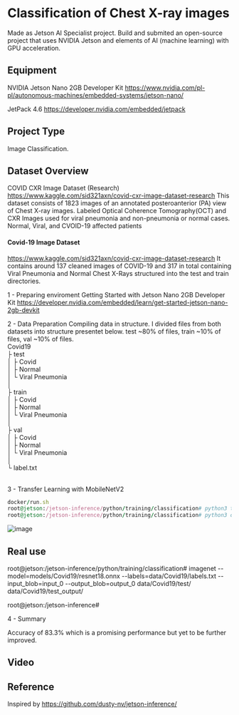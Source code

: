 # Classification of Chest X-ray images


Made as Jetson AI Specialist project. Build and submited an open-source project that uses NVIDIA Jetson and elements of AI 
(machine learning) with GPU acceleration.

## Equipment
NVIDIA Jetson Nano 2GB Developer Kit
https://www.nvidia.com/pl-pl/autonomous-machines/embedded-systems/jetson-nano/

JetPack 4.6
https://developer.nvidia.com/embedded/jetpack

## Project Type
Image Classification.

## Dataset Overview
COVID CXR Image Dataset (Research)
https://www.kaggle.com/sid321axn/covid-cxr-image-dataset-research
This dataset consists of 1823 images of an annotated posteroanterior (PA) view of Chest X-ray images. Labeled Optical Coherence Tomography(OCT) and CXR Images used for viral pneumonia and non-pneumonia
or normal cases.
Normal, Viral, and CVOID-19 affected patients

#### Covid-19 Image Dataset
https://www.kaggle.com/sid321axn/covid-cxr-image-dataset-research
It contains around 137 cleaned images of COVID-19 and 317 in total containing Viral Pneumonia and Normal Chest X-Rays structured into the test and train directories.

1 - Preparing enviroment
Getting Started with Jetson Nano 2GB Developer Kit
https://developer.nvidia.com/embedded/learn/get-started-jetson-nano-2gb-devkit

2 - Data Preparation
Compiling data in structure. I divided files from both datasets into structure presentet below.
test ~80% of files, train ~10% of files, val ~10% of files.
<br>
Covid19<br>
├ test<br>
│  ├ Covid<br>
│  ├ Normal<br>
│  └ Viral Pneumonia<br>
│<br>
├ train<br>
│  ├ Covid<br>
│  ├ Normal<br>
│  └ Viral Pneumonia<br>
│<br>
├ val<br>
│  ├ Covid<br>
│  ├ Normal<br>
│  └ Viral Pneumonia<br>
│<br>
└ label.txt<br>
<br>

3 - Transfer Learning with MobileNetV2
```ruby
docker/run.sh
root@jetson:/jetson-inference/python/training/classification# python3 train.py --model-dir=models/Covid19 --batch-size=4 --workers=1 --epochs=40 data/Covid19
root@jetson:/jetson-inference/python/training/classification# python3 onnx_export.py --model-dir=models/Covid19
```
![image](https://user-images.githubusercontent.com/67101428/151508491-9f035372-787a-4fa8-b3ae-c13786044b4d.png)

## Real use
root@jetson:/jetson-inference/python/training/classification# imagenet --model=models/Covid19/resnet18.onnx --labels=data/Covid19/labels.txt --input_blob=input_0 --output_blob=output_0 data/Covid19/test/ data/Covid19/test_output/


root@jetson:/jetson-inference# 

4 - Summary

Accuracy of 83.3% which is a promising performance but yet to be further improved.

## Video


## Reference
Inspired by https://github.com/dusty-nv/jetson-inference/
